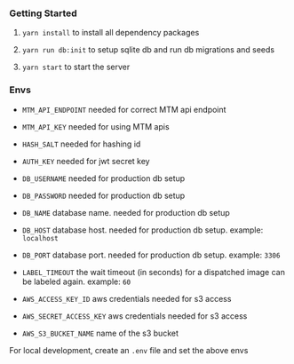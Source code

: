 ### Getting Started

1. ``yarn install`` to install all dependency packages

1. ``yarn run db:init`` to setup sqlite db and run db migrations and seeds

1. ``yarn start`` to start the server

### Envs

* ``MTM_API_ENDPOINT`` needed for correct MTM api endpoint

* ``MTM_API_KEY`` needed for using MTM apis

* ``HASH_SALT`` needed for hashing id

* ``AUTH_KEY`` needed for jwt secret key

* ``DB_USERNAME`` needed for production db setup

* ``DB_PASSWORD`` needed for production db setup

* ``DB_NAME`` database name. needed for production db setup

* ``DB_HOST`` database host. needed for production db setup. example: ``localhost``

* ``DB_PORT`` database port. needed for production db setup. example: ``3306``

* ``LABEL_TIMEOUT`` the wait timeout (in seconds) for a dispatched image can be labeled again. example: ``60``

* ``AWS_ACCESS_KEY_ID`` aws credentials needed for s3 access

* ``AWS_SECRET_ACCESS_KEY`` aws credentials needed for s3 access

* ``AWS_S3_BUCKET_NAME`` name of the s3 bucket

For local development, create an ``.env`` file and set the above envs
